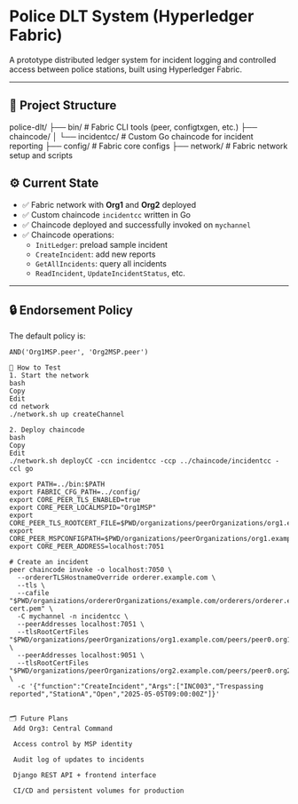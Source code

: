 # Police DLT System (Hyperledger Fabric)

A prototype distributed ledger system for incident logging and controlled access between police stations, built using Hyperledger Fabric.

---

## 📁 Project Structure

police-dlt/
├── bin/ # Fabric CLI tools (peer, configtxgen, etc.)
├── chaincode/
│ └── incidentcc/ # Custom Go chaincode for incident reporting
├── config/ # Fabric core configs
├── network/ # Fabric network setup and scripts

## ⚙️ Current State

- ✅ Fabric network with **Org1** and **Org2** deployed
- ✅ Custom chaincode `incidentcc` written in Go
- ✅ Chaincode deployed and successfully invoked on `mychannel`
- ✅ Chaincode operations:
  - `InitLedger`: preload sample incident
  - `CreateIncident`: add new reports
  - `GetAllIncidents`: query all incidents
  - `ReadIncident`, `UpdateIncidentStatus`, etc.

---

## 🔒 Endorsement Policy

The default policy is:

```text
AND('Org1MSP.peer', 'Org2MSP.peer')

🧪 How to Test
1. Start the network
bash
Copy
Edit
cd network
./network.sh up createChannel

2. Deploy chaincode
bash
Copy
Edit
./network.sh deployCC -ccn incidentcc -ccp ../chaincode/incidentcc -ccl go

export PATH=../bin:$PATH
export FABRIC_CFG_PATH=../config/
export CORE_PEER_TLS_ENABLED=true
export CORE_PEER_LOCALMSPID="Org1MSP"
export CORE_PEER_TLS_ROOTCERT_FILE=$PWD/organizations/peerOrganizations/org1.example.com/peers/peer0.org1.example.com/tls/ca.crt
export CORE_PEER_MSPCONFIGPATH=$PWD/organizations/peerOrganizations/org1.example.com/users/Admin@org1.example.com/msp
export CORE_PEER_ADDRESS=localhost:7051

# Create an incident
peer chaincode invoke -o localhost:7050 \
  --ordererTLSHostnameOverride orderer.example.com \
  --tls \
  --cafile "$PWD/organizations/ordererOrganizations/example.com/orderers/orderer.example.com/msp/tlscacerts/tlsca.example.com-cert.pem" \
  -C mychannel -n incidentcc \
  --peerAddresses localhost:7051 \
  --tlsRootCertFiles "$PWD/organizations/peerOrganizations/org1.example.com/peers/peer0.org1.example.com/tls/ca.crt" \
  --peerAddresses localhost:9051 \
  --tlsRootCertFiles "$PWD/organizations/peerOrganizations/org2.example.com/peers/peer0.org2.example.com/tls/ca.crt" \
  -c '{"function":"CreateIncident","Args":["INC003","Trespassing reported","StationA","Open","2025-05-05T09:00:00Z"]}'


🗂 Future Plans
 Add Org3: Central Command

 Access control by MSP identity

 Audit log of updates to incidents

 Django REST API + frontend interface

 CI/CD and persistent volumes for production
